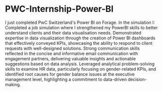 # PWC-Internship-Power-BI
I just completed PwC Switzerland's Power BI on Forage. In the simulation I:
Completed a job simulation where I strengthened my PowerBI skills to better understand clients and their data visualisation needs.
Demonstrated expertise in data visualization through the creation of Power BI dashboards that effectively conveyed KPIs, showcasing the ability to respond to client requests with well-designed solutions.
Strong communication skills reflected in the concise and informative email communication with engagement partners, delivering valuable insights and actionable suggestions based on data analysis.
Leveraged analytical problem-solving skills to examine HR data, particularly focusing on gender-related KPIs, and identified root causes for gender balance issues at the executive management level, highlighting a commitment to data-driven decision-making.

